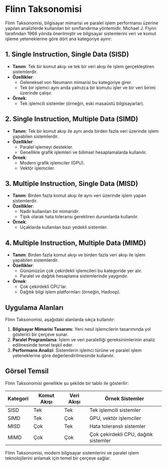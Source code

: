 # Flinn Taksonomisi

Flinn Taksonomisi, bilgisayar mimarisi ve paralel işlem performansı üzerine yapılan analizlerde kullanılan bir sınıflandırma yöntemidir. Michael J. Flynn tarafından 1966 yılında önerilmiştir ve bilgisayar sistemlerini veri ve komut işleme yeteneklerine göre dört ana kategoriye ayırır:

## 1. Single Instruction, Single Data (SISD)

- **Tanım**: Tek bir komut akışı ve tek bir veri akışı ile işlem gerçekleştiren sistemlerdir.
- **Özellikler**:
  - Geleneksel von Neumann mimarisi bu kategoriye girer.
  - Tek bir işlemci aynı anda yalnızca bir komutu işler ve bir veri birimi üzerinde çalışır.
- **Örnek**:
  - Tek işlemcili sistemler (örneğin, eski masaüstü bilgisayarlar).

## 2. Single Instruction, Multiple Data (SIMD)

- **Tanım**: Tek bir komut akışı ile aynı anda birden fazla veri üzerinde işlem yapabilen sistemlerdir.
- **Özellikler**:
  - Paralel işlemeyi destekler.
  - Genellikle grafik işlemleri ve bilimsel hesaplamalarda kullanılır.
- **Örnek**:
  - Modern grafik işlemciler (GPU).
  - Vektör işlemciler.

## 3. Multiple Instruction, Single Data (MISD)

- **Tanım**: Birden fazla komut akışı ile aynı veri üzerinde işlem yapan sistemlerdir.
- **Özellikler**:
  - Nadir kullanılan bir mimaridir.
  - Tipik olarak hata toleransı gerektiren durumlarda kullanılır.
- **Örnek**:
  - Uçaklarda kullanılan bazı yedekli sistemler.

## 4. Multiple Instruction, Multiple Data (MIMD)

- **Tanım**: Birden fazla komut akışı ve birden fazla veri akışı ile işlem yapabilen sistemlerdir.
- **Özellikler**:
  - Günümüzün çok çekirdekli işlemcileri bu kategoride yer alır.
  - Paralel ve dağıtık hesaplama sistemlerinde yaygındır.
- **Örnek**:
  - Çok çekirdekli CPU'lar.
  - Dağıtık bilgi işlem platformları (örneğin, Hadoop).

## Uygulama Alanları

Flinn Taksonomisi, aşağıdaki alanlarda sıkça kullanılır:

1. **Bilgisayar Mimarisi Tasarımı**: Yeni nesil işlemcilerin tasarımında yol gösterici bir çerçeve sunar.
2. **Paralel Programlama**: İşlem ve veri paralelliği gereksinimlerinin analiz edilmesinde temel teşkil eder.
3. **Performans Analizi**: Sistemlerin işlemci türüne ve paralel işlem yeteneklerine göre değerlendirilmesinde kullanılır.

## Görsel Temsil

Flinn Taksonomisi genellikle şu şekilde bir tablo ile gösterilir:

| Kategori | Komut Akışı | Veri Akışı | Örnek Sistemler |
|----------|-------------|------------|-----------------|
| SISD     | Tek         | Tek        | Tek işlemcili sistemler |
| SIMD     | Tek         | Çok        | GPU, vektör işlemciler  |
| MISD     | Çok         | Tek        | Hata toleranslı sistemler |
| MIMD     | Çok         | Çok        | Çok çekirdekli CPU, dağıtık sistemler |

Flinn Taksonomisi, modern bilgisayar sistemlerini ve paralel işlem teknolojilerini anlamak için temel bir çerçeve sağlar.

